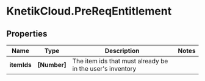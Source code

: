 # KnetikCloud.PreReqEntitlement

## Properties
Name | Type | Description | Notes
------------ | ------------- | ------------- | -------------
**itemIds** | **[Number]** | The item ids that must already be in the user&#39;s inventory | 


